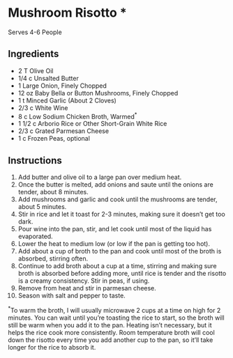 # Mushroom Risotto *

Serves 4-6 People

## Ingredients ##
- 2 T Olive Oil
- 1/4 c Unsalted Butter
- 1 Large Onion, Finely Chopped
- 12 oz Baby Bella or Button Mushrooms, Finely Chopped
- 1 t Minced Garlic (About 2 Cloves)
- 2/3 c White Wine
- 8 c Low Sodium Chicken Broth, Warmed<sup>*</sup>
- 1 1/2 c Arborio Rice or Other Short-Grain White Rice
- 2/3 c Grated Parmesan Cheese
- 1 c Frozen Peas, optional

## Instructions ##

1. Add butter and olive oil to a large pan over medium heat.  
2. Once the butter is melted, add onions and saute until the onions are tender, about 8 minutes.
3. Add mushrooms and garlic and cook until the mushrooms are tender, about 5 minutes.
4. Stir in rice and let it toast for 2-3 minutes, making sure it doesn’t get too dark.
5. Pour wine into the pan, stir, and let cook until most of the liquid has evaporated.
6. Lower the heat to medium low (or low if the pan is getting too hot). 
7. Add about a cup of broth to the pan and cook until most of the broth is absorbed, stirring often. 
8. Continue to add broth about a cup at a time, stirring and making sure broth is absorbed before adding more, until rice is tender and the risotto is a creamy consistency. Stir in peas, if using.
9. Remove from heat and stir in parmesan cheese.
10. Season with salt and pepper to taste.

<sup>*</sup>To warm the broth, I will usually microwave 2 cups at a time on high for 2 minutes.  You can wait until you’re toasting the rice to start, so the broth will still be warm when you add it to the pan.  Heating isn’t necessary, but it helps the rice cook more consistently. Room temperature broth will cool down the risotto every time you add another cup to the pan, so it’ll take longer for the rice to absorb it. 

